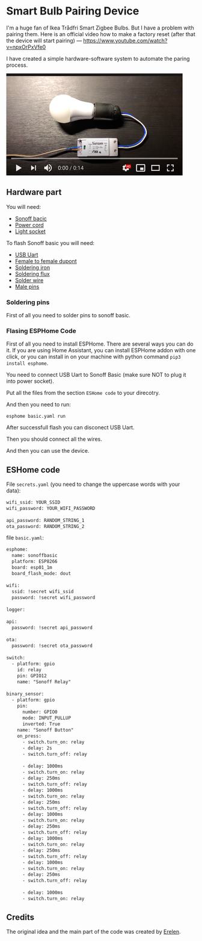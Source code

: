 # Smart Bulb Pairing Device

I'm a huge fan of Ikea Trådfri Smart Zigbee Bulbs. But I have a problem with pairing them.
Here is an official video how to make a factory reset (after that the device will start pairing) — https://www.youtube.com/watch?v=npxOrPxVfe0

I have created a simple hardware-software system to automate the paring process.

[![](img/youtube_video.png)](https://www.youtube.com/watch?v=pb24TfFuzR4)

## Hardware part

You will need:

 * [Sonoff bacic](https://s.click.aliexpress.com/e/_d6ok6xX)
 * [Power cord](https://s.click.aliexpress.com/e/_dUehkP5)
 * [Light socket](https://s.click.aliexpress.com/e/_dXjacBz)

To flash Sonoff basic you will need:

 * [USB Uart](https://s.click.aliexpress.com/e/_dX3KEcR)
 * [Female to female dupont](https://s.click.aliexpress.com/e/_dVSVDjD)
 * [Soldering iron](https://s.click.aliexpress.com/e/_d8MqQZD)
 * [Soldering flux](https://s.click.aliexpress.com/e/_d85HF7a)
 * [Solder wire](https://s.click.aliexpress.com/e/_dXHQo0P)
 * [Male pins](https://s.click.aliexpress.com/e/_dSrw2O3)

### Soldering pins

First of all you need to solder pins to sonoff basic.

### Flasing ESPHome Code

First of all you need to install ESPHome. There are several ways you can do it.
If you are using Home Assistant, you can install ESPHome addon with one click,
or you can install in on your machine with python command `pip3 install esphome`.

You need to connect USB Uart to Sonoff Basic (make sure NOT to plug it into power socket).

Put all the files from the section `ESHome code` to your direcotry.

And then you need to run:

```
esphome basic.yaml run
```

After successfull flash you can disconect USB Uart.

Then you should connect all the wires.

And then you can use the device.

## ESHome code

File `secrets.yaml` (you need to change the uppercase words with your data):

```
wifi_ssid: YOUR_SSID
wifi_password: YOUR_WIFI_PASSWORD

api_password: RANDOM_STRING_1
ota_password: RANDOM_STRING_2
```

file `basic.yaml`:

```
esphome:
  name: sonoffbasic
  platform: ESP8266
  board: esp01_1m
  board_flash_mode: dout

wifi:
  ssid: !secret wifi_ssid
  password: !secret wifi_password

logger:

api:
  password: !secret api_password

ota:
  password: !secret ota_password

switch:
  - platform: gpio
    id: relay
    pin: GPIO12
    name: "Sonoff Relay"

binary_sensor:
  - platform: gpio
    pin:
      number: GPIO0
      mode: INPUT_PULLUP
      inverted: True
    name: "Sonoff Button"
    on_press:
      - switch.turn_on: relay
      - delay: 2s
      - switch.turn_off: relay

      - delay: 1000ms
      - switch.turn_on: relay
      - delay: 250ms
      - switch.turn_off: relay
      - delay: 1000ms
      - switch.turn_on: relay
      - delay: 250ms
      - switch.turn_off: relay
      - delay: 1000ms
      - switch.turn_on: relay
      - delay: 250ms
      - switch.turn_off: relay
      - delay: 1000ms
      - switch.turn_on: relay
      - delay: 250ms
      - switch.turn_off: relay
      - delay: 1000ms
      - switch.turn_on: relay
      - delay: 250ms
      - switch.turn_off: relay

      - delay: 1000ms
      - switch.turn_on: relay
```

## Credits

The original idea and the main part of the code was created by [Erelen](https://melda.ru).
